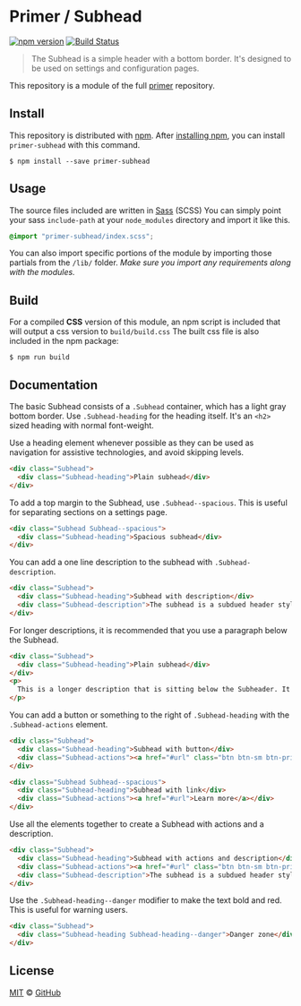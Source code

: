 # Primer / Subhead

[![npm version](https://img.shields.io/npm/v/primer-subhead.svg)](https://www.npmjs.org/package/primer-subhead)
[![Build Status](https://travis-ci.org/primer/css.svg?branch=master)](https://travis-ci.org/primer/primer)

> The Subhead is a simple header with a bottom border. It&#39;s designed to be used on settings and configuration pages.

This repository is a module of the full [primer][primer] repository.

## Install

This repository is distributed with [npm]. After [installing npm][install-npm], you can install `primer-subhead` with this command.

```
$ npm install --save primer-subhead
```

## Usage

The source files included are written in [Sass][sass] (SCSS) You can simply point your sass `include-path` at your `node_modules` directory and import it like this.

```scss
@import "primer-subhead/index.scss";
```

You can also import specific portions of the module by importing those partials from the `/lib/` folder. _Make sure you import any requirements along with the modules._

## Build

For a compiled **CSS** version of this module, an npm script is included that will output a css version to `build/build.css` The built css file is also included in the npm package:

```
$ npm run build
```

## Documentation

<!-- %docs
title: Subhead
path: components/subhead
status: Stable
status_issue: https://github.com/github/design-systems/issues/101
-->

The basic Subhead consists of a `.Subhead` container, which has a light gray bottom border. Use `.Subhead-heading` for the heading itself. It's an `<h2>` sized heading with normal font-weight.

Use a heading element whenever possible as they can be used as navigation for assistive technologies, and avoid skipping levels.

```html title="Subhead"
<div class="Subhead">
  <div class="Subhead-heading">Plain subhead</div>
</div>
```

To add a top margin to the Subhead, use `.Subhead--spacious`. This is useful for separating sections on a settings page.

```html title="Spacious Subhead"
<div class="Subhead Subhead--spacious">
  <div class="Subhead-heading">Spacious subhead</div>
</div>
```

You can add a one line description to the subhead with `.Subhead-description`.

```html title="Subhead with description"
<div class="Subhead">
  <div class="Subhead-heading">Subhead with description</div>
  <div class="Subhead-description">The subhead is a subdued header style with a light bottom border.</div>
</div>
```

For longer descriptions, it is recommended that you use a paragraph below the Subhead.

```html  title="Subhead with longer description"
<div class="Subhead">
  <div class="Subhead-heading">Plain subhead</div>
</div>
<p>
  This is a longer description that is sitting below the Subheader. It's much longer than a description that could sit comfortably in the Subhead. It might even have <strong>bold</strong> text. <a href="#">Click to learn more.</a>
</p>
```

You can add a button or something to the right of `.Subhead-heading` with the `.Subhead-actions` element.

```html title="Subhead with actions"
<div class="Subhead">
  <div class="Subhead-heading">Subhead with button</div>
  <div class="Subhead-actions"><a href="#url" class="btn btn-sm btn-primary" role="button">Action</a></div>
</div>

<div class="Subhead Subhead--spacious">
  <div class="Subhead-heading">Subhead with link</div>
  <div class="Subhead-actions"><a href="#url">Learn more</a></div>
</div>
```

Use all the elements together to create a Subhead with actions and a description.

```html title="Subhead with actions and description"
<div class="Subhead">
  <div class="Subhead-heading">Subhead with actions and description</div>
  <div class="Subhead-actions"><a href="#url" class="btn btn-sm btn-primary" role="button">Action</a></div>
  <div class="Subhead-description">The subhead is a subdued header style with a light bottom border.</div>
</div>
```

Use the `.Subhead-heading--danger` modifier to make the text bold and red. This is useful for warning users.

```html title="Subhead danger"
<div class="Subhead">
  <div class="Subhead-heading Subhead-heading--danger">Danger zone</div>
</div>
```

<!-- %enddocs -->

## License

[MIT](./LICENSE) &copy; [GitHub](https://github.com/)

[primer]: https://github.com/primer/css
[docs]: http://primer.github.io/
[npm]: https://www.npmjs.com/
[install-npm]: https://docs.npmjs.com/getting-started/installing-node
[sass]: http://sass-lang.com/
